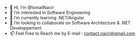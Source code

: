 - 👋 Hi, I’m @IsmailNacir
- 👀 I’m interested in Software Engineering
- 🌱 I’m currently learning .NET/Angular
- 💞️ I’m looking to collaborate on Software Architecture & .NET Developpement
- 📫 Feel Free to Reach me by E-mail : contact.nacir@gmail.com

<!---
IsmailNacir/IsmailNacir is a ✨ special ✨ repository because its `README.md` (this file) appears on your GitHub profile.
You can click the Preview link to take a look at your changes.
--->
